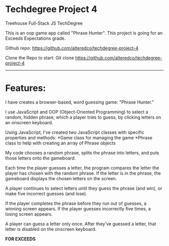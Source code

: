 # Techdegree Project 4
Treehouse Full-Stack JS TechDegree

This is an oop game app called "Phrase Hunter". This project is going for an Exceeds Expectations grade.

Github repo: https://github.com/alteredco/techdegree-project-4

Clone the Repo to start: 
Git clone https://github.com/alteredco/techdegree-project-4
_____________
# Features:
I have creates a browser-based, word guessing game: "Phrase Hunter." 

I use JavaScript and OOP (Object-Oriented Programming) to select a random, hidden phrase, which a player tries to guess, by clicking letters on an onscreen keyboard.

Using JavaScript, I've created two JavaScript classes with specific properties and methods: 
*Game class for managing the game 
*Phrase class to help with creating an array of Phrase objects

My code chooses a random phrase, splits the phrase into letters, and puts those letters onto the gameboard.

Each time the player guesses a letter, the program compares the letter the player has chosen with the random phrase. If the letter is in the phrase, the gameboard displays the chosen letters on the screen.

A player continues to select letters until they guess the phrase (and win), or make five incorrect guesses (and lose).

If the player completes the phrase before they run out of guesses, a winning screen appears. If the player guesses incorrectly five times, a losing screen appears.

A player can guess a letter only once. After they’ve guessed a letter, that letter is disabled on the onscreen keyboard.

**FOR EXCEEDS**

